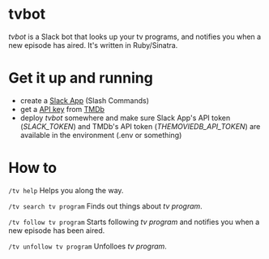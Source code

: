# tvbot

*tvbot* is a Slack bot that looks up your tv programs, and notifies you when a new episode has aired.
It's written in Ruby/Sinatra.

# Get it up and running

- create a [Slack App](https://api.slack.com/apps) (Slash Commands)
- get a [API key](https://www.themoviedb.org/account/signup) from [TMDb](https://www.themoviedb.org)
- deploy *tvbot* somewhere and make sure Slack App's API token (_SLACK_TOKEN_) and TMDb's API token (_THEMOVIEDB_API_TOKEN_) are available in the environment (.env or something)

# How to

`/tv help`
Helps you along the way.

`/tv search tv program` 
Finds out things about *tv program*.

`/tv follow tv program`
Starts following *tv program* and notifies you when a new episode has been aired.

`/tv unfollow tv program`
Unfolloes *tv program*.
